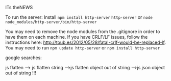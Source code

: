 ITs theNEWS

To run the server:
Install `npm install http-server`
`http-server`
or `node node_modules/http-server/bin/http-server`

You may need to remove the node modules from the .gitignore in order to have them on each machine.
If you have CRLF/LF issues, follow the instructions here: http://toub.es/2012/05/28/fatal-crlf-would-be-replaced-lf.
You may need to run `npm update http-server` or `npm install http-server`

google searches:

js flatten --> js flatten string -->js flatten object out of string -->js json object out of string !!!

